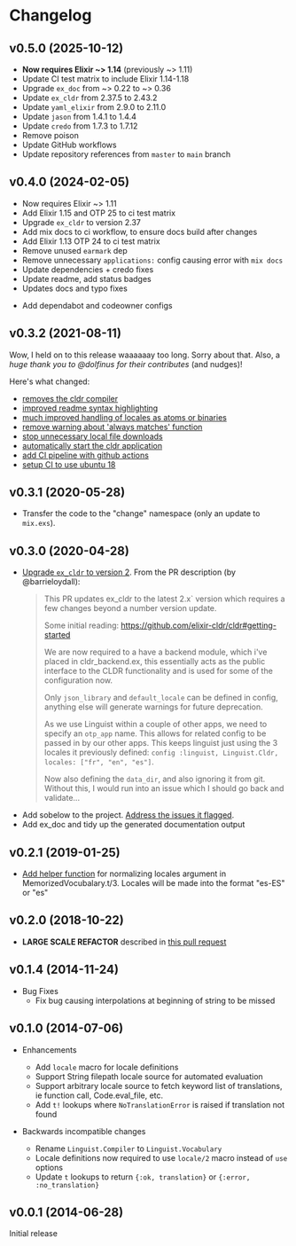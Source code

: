 # Changelog

## v0.5.0 (2025-10-12)
* **Now requires Elixir ~> 1.14** (previously ~> 1.11)
* Update CI test matrix to include Elixir 1.14-1.18
* Upgrade `ex_doc` from ~> 0.22 to ~> 0.36
* Update `ex_cldr` from 2.37.5 to 2.43.2
* Update `yaml_elixir` from 2.9.0 to 2.11.0
* Update `jason` from 1.4.1 to 1.4.4
* Update `credo` from 1.7.3 to 1.7.12
* Remove poison
* Update GitHub workflows
* Update repository references from `master` to `main` branch

## v0.4.0 (2024-02-05)
* Now requires Elixir ~> 1.11
* Add Elixir 1.15 and OTP 25 to ci test matrix
* Upgrade `ex_cldr` to version 2.37
* Add mix docs to ci workflow, to ensure docs build after changes
* Add Elixir 1.13 OTP 24 to ci test matrix
* Remove unused `earmark` dep
* Remove unnecessary `applications:` config causing error with `mix docs`
* Update dependencies + credo fixes
* Update readme, add status badges
* Updates docs and typo fixes
+ Add dependabot and codeowner configs

## v0.3.2 (2021-08-11)
Wow, I held on to this release waaaaaay too long. Sorry about that. Also, a *huge thank you to @dolfinus for their contributes* (and nudges)!

Here's what changed:
* [removes the cldr compiler](https://github.com/change/linguist/pull/28)
* [improved readme syntax highlighting](https://github.com/change/linguist/pull/29)
* [much improved handling of locales as atoms or binaries](https://github.com/change/linguist/pull/30)
* [remove warning about 'always matches' function](https://github.com/change/linguist/pull/31)
* [stop unnecessary local file downloads](https://github.com/change/linguist/pull/32)
* [automatically start the cldr application](https://github.com/change/linguist/pull/33)
* [add CI pipeline with github actions](https://github.com/change/linguist/pull/35)
* [setup CI to use ubuntu 18](https://github.com/change/linguist/pull/36)

## v0.3.1 (2020-05-28)
* Transfer the code to the "change" namespace (only an update to `mix.exs`).

## v0.3.0 (2020-04-28)
* [Upgrade `ex_cldr` to version 2](https://github.com/mertonium/linguist/commit/b66681c4d66543829f1154af3e5a90a1fa93aca7). From the PR description (by @barrieloydall):
  > This PR updates ex_cldr to the latest 2.x` version which requires a few changes beyond a number version update.
  >
  > Some initial reading: https://github.com/elixir-cldr/cldr#getting-started
  >
  > We are now required to a have a backend module, which i've placed in cldr_backend.ex, this essentially acts as the public interface to the CLDR functionality and is used for some of the configuration now.
  >
  > Only `json_library` and `default_locale` can be defined in config, anything else will generate warnings for future deprecation.
  >
  > As we use Linguist within a couple of other apps, we need to specify an `otp_app` name. This allows for related config to be passed in by our other apps. This keeps linguist just using the 3 locales it previously defined: `config :linguist, Linguist.Cldr, locales: ["fr", "en", "es"]`.
  >
  > Now also defining the `data_dir`, and also ignoring it from git. Without this, I would run into an issue which I should go back and validate...
* Add sobelow to the project. [Address the issues it flagged](https://github.com/mertonium/linguist/commit/e699c1274c3a4861288afa41cef3f1afe1cad9b6).
* Add ex_doc and tidy up the generated documentation output

## v0.2.1 (2019-01-25)
* [Add helper function](https://github.com/mertonium/linguist/commit/06807327e5095e54dd584ad5d65469e4358c92b4) for normalizing locales argument in MemorizedVocubalary.t/3. Locales will be made into the format "es-ES" or "es"

## v0.2.0 (2018-10-22)
* **LARGE SCALE REFACTOR** described in [this pull request](https://github.com/mertonium/linguist/pull/22)

## v0.1.4 (2014-11-24)

* Bug Fixes
  * Fix bug causing interpolations at beginning of string to be missed

## v0.1.0 (2014-07-06)

* Enhancements
  * Add `locale` macro for locale definitions
  * Support String filepath locale source for automated evaluation
  * Support arbitrary locale source to fetch keyword list of translations, ie function call, Code.eval_file, etc.
  * Add `t!` lookups where `NoTranslationError` is raised if translation not found

* Backwards incompatible changes
  * Rename `Linguist.Compiler` to `Linguist.Vocabulary`
  * Locale definitions now required to use `locale/2` macro instead of `use` options
  * Update `t` lookups to return `{:ok, translation}` or `{:error, :no_translation}`

## v0.0.1 (2014-06-28)

Initial release
